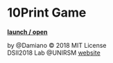 # 10Print Game
**[launch / open](http://dsii-2018-unirsm.github.io/Damiano92/10Print/Porting_10Print_Processing/)**

by @Damiano © 2018 MIT License  
DSII2018 Lab @UNIRSM [website](http://dsii-2018-unirsm.github.io)
